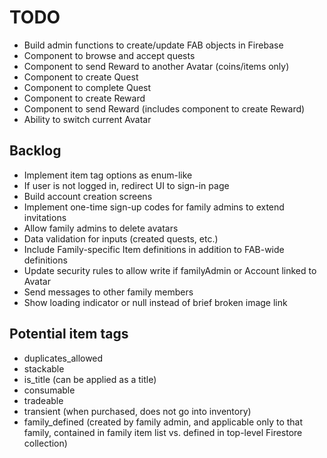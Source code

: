# TODO

- Build admin functions to create/update FAB objects in Firebase
- Component to browse and accept quests
- Component to send Reward to another Avatar (coins/items only)
- Component to create Quest
- Component to complete Quest
- Component to create Reward
- Component to send Reward (includes component to create Reward)
- Ability to switch current Avatar

## Backlog

- Implement item tag options as enum-like
- If user is not logged in, redirect UI to sign-in page
- Build account creation screens
- Implement one-time sign-up codes for family admins to extend invitations
- Allow family admins to delete avatars
- Data validation for inputs (created quests, etc.)
- Include Family-specific Item definitions in addition to FAB-wide definitions
- Update security rules to allow write if familyAdmin or Account linked to Avatar
- Send messages to other family members
- Show loading indicator or null instead of brief broken image link

## Potential item tags

- duplicates_allowed
- stackable
- is_title (can be applied as a title)
- consumable
- tradeable
- transient (when purchased, does not go into inventory)
- family_defined (created by family admin, and applicable only to that family, contained in family item list vs. defined in top-level Firestore collection)
